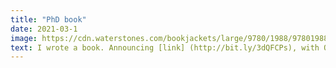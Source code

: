 ```yaml
---
title: "PhD book"
date: 2021-03-1
image: https://cdn.waterstones.com/bookjackets/large/9780/1988/9780198866923.jpg
text: I wrote a book. Announcing [link] (http://bit.ly/3dQFCPs), with Oxford University Press, a step-by-step guide to the intellectual & emotional rollercoaster of Your PhD. <b>How to get your PhD</b> is now available from [link](https://www.amazon.co.uk/dp/0198866925) among other places.
---
```


